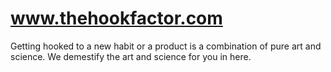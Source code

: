 # www.thehookfactor.com
Getting hooked to a new habit or a product is a combination of pure art and science. We demestify the art and science for you in here.
